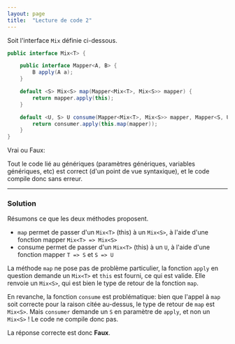 ```yaml
---
layout: page
title:  "Lecture de code 2"
---
```


Soit l'interface `Mix` définie ci-dessous.
```java
public interface Mix<T> {

    public interface Mapper<A, B> {
        B apply(A a);
    }

    default <S> Mix<S> map(Mapper<Mix<T>, Mix<S>> mapper) {
        return mapper.apply(this);
    }

    default <U, S> U consume(Mapper<Mix<T>, Mix<S>> mapper, Mapper<S, U> consumer) {
        return consumer.apply(this.map(mapper));
    } 
}
```

Vrai ou Faux: 

Tout le code lié au génériques (paramètres génériques, variables génériques, etc) est correct (d'un point de vue syntaxique), et le code compile donc sans erreur.


***

### Solution

Résumons ce que les deux méthodes proposent.

- `map` permet de passer d'un `Mix<T>` (this) à un `Mix<S>`, à l'aide d'une fonction mapper `Mix<T> => Mix<S>`
- consume permet de passer d'un `Mix<T>` (this) à un `U`, à l'aide d'une fonction mapper `T => S` et `S => U`

La méthode `map` ne pose pas de problème particulier, la fonction `apply` en question demande un `Mix<T>` et `this` est fourni, ce qui est valide. Elle renvoie un `Mix<S>`, qui est bien le type de retour de la fonction `map`.

En revanche, la fonction `consume` est problématique: bien que l'appel à `map` soit correcte pour la raison citée au-dessus, le type de retour de `map` est `Mix<S>`. Mais `consumer` demande un `S` en paramètre de `apply`, et non un `Mix<S>` ! Le code ne compile donc pas.

La réponse correcte est donc **Faux**.
